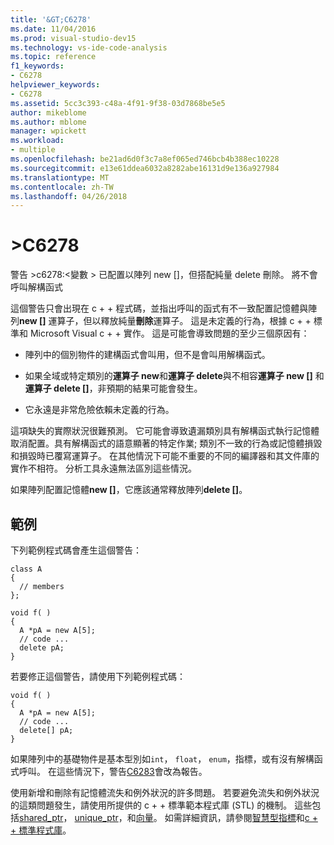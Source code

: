 ```yaml
---
title: '&GT;C6278'
ms.date: 11/04/2016
ms.prod: visual-studio-dev15
ms.technology: vs-ide-code-analysis
ms.topic: reference
f1_keywords:
- C6278
helpviewer_keywords:
- C6278
ms.assetid: 5cc3c393-c48a-4f91-9f38-03d7868be5e5
author: mikeblome
ms.author: mblome
manager: wpickett
ms.workload:
- multiple
ms.openlocfilehash: be21ad6d0f3c7a8ef065ed746bcb4b388ec10228
ms.sourcegitcommit: e13e61ddea6032a8282abe16131d9e136a927984
ms.translationtype: MT
ms.contentlocale: zh-TW
ms.lasthandoff: 04/26/2018
---
```

# <a name="c6278"></a>&GT;C6278
警告 >c6278:\<變數 > 已配置以陣列 new []，但搭配純量 delete 刪除。 將不會呼叫解構函式

 這個警告只會出現在 c + + 程式碼，並指出呼叫的函式有不一致配置記憶體與陣列**new []** 運算子，但以釋放純量**刪除**運算子。 這是未定義的行為，根據 c + + 標準和 Microsoft Visual c + + 實作。 這是可能會導致問題的至少三個原因有：

-   陣列中的個別物件的建構函式會叫用，但不是會叫用解構函式。

-   如果全域或特定類別的**運算子 new**和**運算子 delete**與不相容**運算子 new []** 和**運算子 delete []**，非預期的結果可能會發生。

-   它永遠是非常危險依賴未定義的行為。

 這項缺失的實際狀況很難預測。 它可能會導致遺漏類別具有解構函式執行記憶體取消配置。具有解構函式的語意顯著的特定作業; 類別不一致的行為或記憶體損毀和損毀時已覆寫運算子。 在其他情況下可能不重要的不同的編譯器和其文件庫的實作不相符。 分析工具永遠無法區別這些情況。

 如果陣列配置記憶體**new []**，它應該通常釋放陣列**delete []**。

## <a name="example"></a>範例
 下列範例程式碼會產生這個警告：

```
class A
{
  // members
};

void f( )
{
  A *pA = new A[5];
  // code ...
  delete pA;
}
```

 若要修正這個警告，請使用下列範例程式碼：

```
void f( )
{
  A *pA = new A[5];
  // code ...
  delete[] pA;
}
```

 如果陣列中的基礎物件是基本型別如`int`， `float`， `enum`，指標，或有沒有解構函式呼叫。 在這些情況下，警告[C6283](../code-quality/c6283.md)會改為報告。

 使用新增和刪除有記憶體流失和例外狀況的許多問題。 若要避免流失和例外狀況的這類問題發生，請使用所提供的 c + + 標準範本程式庫 (STL) 的機制。 這些包括[shared_ptr](/cpp/standard-library/shared-ptr-class)， [unique_ptr](/cpp/standard-library/unique-ptr-class)，和[向量](/cpp/standard-library/vector)。 如需詳細資訊，請參閱[智慧型指標](/cpp/cpp/smart-pointers-modern-cpp)和[c + + 標準程式庫](/cpp/standard-library/cpp-standard-library-reference)。